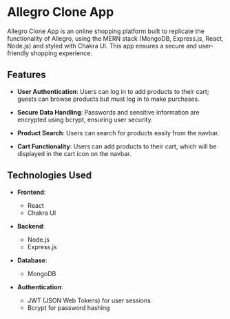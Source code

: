 # Allegro Clone App

Allegro Clone App is an online shopping platform built to replicate the functionality of Allegro, using the MERN stack (MongoDB, Express.js, React, Node.js) and styled with Chakra UI. This app ensures a secure and user-friendly shopping experience.

## Features

- **User Authentication**: Users can log in to add products to their cart; guests can browse products but must log in to make purchases.

- **Secure Data Handling**: Passwords and sensitive information are encrypted using bcrypt, ensuring user security.

- **Product Search**: Users can search for products easily from the navbar.

- **Cart Functionality**: Users can add products to their cart, which will be displayed in the cart icon on the navbar.

## Technologies Used

- **Frontend**: 
  - React
  - Chakra UI

- **Backend**: 
  - Node.js
  - Express.js

- **Database**: 
  - MongoDB

- **Authentication**: 
  - JWT (JSON Web Tokens) for user sessions
  - Bcrypt for password hashing
